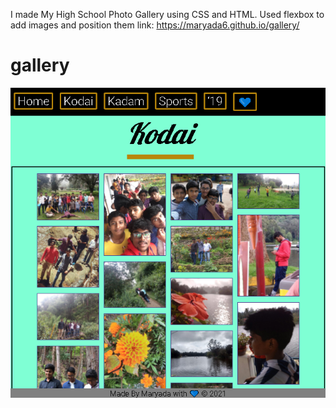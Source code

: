 I made My High School Photo Gallery using CSS and HTML.
Used flexbox to add images and position them
link: https://maryada6.github.io/gallery/
# gallery

 ![Alt text](https://github.com/maryada6/gallery/blob/main/gallery.png)


